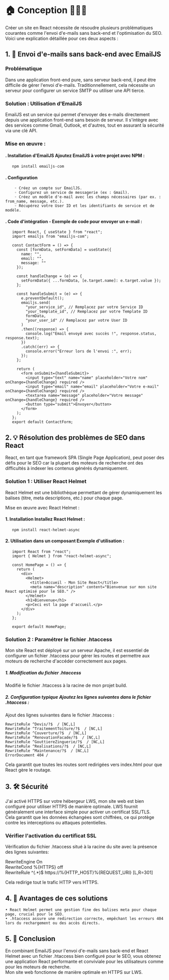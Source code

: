 # <h1>🏠 Conception 👷🏻‍♂️</h1>

Créer un site en React nécessite de résoudre plusieurs problématiques courantes comme l'envoi d'e-mails sans back-end et l'optimisation du SEO. <br>
Voici une explication détaillée pour ces deux aspects :

## 1. 📧 Envoi d'e-mails sans back-end avec EmailJS

### Problématique
Dans une application front-end pure, sans serveur back-end, il peut être difficile de gérer l'envoi d'e-mails. Traditionnellement, cela nécessite un serveur pour configurer un service SMTP ou utiliser une API tierce.

### Solution : Utilisation d'EmailJS
EmailJS est un service qui permet d'envoyer des e-mails directement depuis une application front-end sans besoin de serveur. Il s'intègre avec des services comme Gmail, Outlook, et d'autres, tout en assurant la sécurité via une clé API.

### Mise en œuvre :

####    . Installation d'EmailJS Ajoutez EmailJS à votre projet avec NPM :
       npm install emailjs-com

####    . Configuration
        ◦ Créez un compte sur EmailJS.
        ◦ Configurez un service de messagerie (ex : Gmail).
        ◦ Créez un modèle d'e-mail avec les champs nécessaires (par ex. : from_name, message, etc.).
        ◦ Récupérez votre User ID et les identifiants de service et de modèle.

####    . Code d'intégration - Exemple de code pour envoyer un e-mail :

       import React, { useState } from "react";
       import emailjs from "emailjs-com";
       
       const ContactForm = () => {
         const [formData, setFormData] = useState({
           name: "",
           email: "",
           message: ""
         });
       
         const handleChange = (e) => {
           setFormData({ ...formData, [e.target.name]: e.target.value });
         };
       
         const handleSubmit = (e) => {
           e.preventDefault();
           emailjs.send(
             "your_service_id", // Remplacez par votre Service ID
             "your_template_id", // Remplacez par votre Template ID
             formData,
             "your_user_id" // Remplacez par votre User ID
           )
           .then((response) => {
             console.log("Email envoyé avec succès !", response.status, response.text);
           })
           .catch((err) => {
             console.error("Erreur lors de l'envoi :", err);
           });
         };
       
         return (
           <form onSubmit={handleSubmit}>
             <input type="text" name="name" placeholder="Votre nom" onChange={handleChange} required />
             <input type="email" name="email" placeholder="Votre e-mail" onChange={handleChange} required />
             <textarea name="message" placeholder="Votre message" onChange={handleChange} required />
             <button type="submit">Envoyer</button>
           </form>
         );
       };
       export default ContactForm;


## 2. 💡 Résolution des problèmes de SEO dans React

React, en tant que framework SPA (Single Page Application), peut poser des défis pour le SEO car la plupart des moteurs de recherche ont des difficultés à indexer les contenus générés dynamiquement.

### Solution 1 : Utiliser React Helmet

React Helmet est une bibliothèque permettant de gérer dynamiquement les balises <head> (titre, meta descriptions, etc.) pour chaque page.

Mise en œuvre avec React Helmet :

####    1. Installation Installez React Helmet :
       npm install react-helmet-async

####    2. Utilisation dans un composant Exemple d'utilisation :

       import React from "react";
       import { Helmet } from "react-helmet-async";
       
       const HomePage = () => {
         return (
           <div>
             <Helmet>
               <title>Accueil - Mon Site React</title>
               <meta name="description" content="Bienvenue sur mon site React optimisé pour le SEO." />
             </Helmet>
             <h1>Bienvenue</h1>
             <p>Ceci est la page d'accueil.</p>
           </div>
         );
       };
       
       export default HomePage;

### Solution 2 : Paramétrer le fichier .htaccess

Mon site React est déployé sur un serveur Apache, il est essentiel de configurer un fichier .htaccess pour gérer les routes et permettre aux moteurs de recherche d'accéder correctement aux pages.

#####    1. Modification du fichier .htaccess 
Modifié le fichier .htaccess à la racine de mon projet build.

#####    2. Configuration typique Ajoutez les lignes suivantes dans le fichier .htaccess :
Ajout des lignes suivantes dans le fichier .htaccess : 

    RewriteRule ^Devis/?$  / [NC,L]
    RewriteRule ^TraitementToiture/?$  / [NC,L]
    RewriteRule ^Couverture/?$  / [NC,L]
    RewriteRule ^RenovationFacade/?$  / [NC,L]
    RewriteRule ^GouttiereZinguerie/?$  / [NC,L]
    RewriteRule ^Realisations/?$  / [NC,L]
    RewriteRule ^Maintenance/?$  / [NC,L]
    ErrorDocument 404 /

Cela garantit que toutes les routes sont redirigées vers index.html pour que React gère le routage.

## 3. 🛠️ Sécurité

J'ai activé HTTPS sur votre hébergeur LWS, mon site web est bien configuré pour utiliser HTTPS de manière optimale. LWS fournit généralement une interface simple pour activer un certificat SSL/TLS. <br>
Cela garantit que les données échangées sont chiffrées, ce qui protège contre les interceptions ou attaques potentielles.

### Vérifier l'activation du certificat SSL

Vérification du fichier .htaccess situé à la racine du site avec la présence des lignes suivantes:
 
RewriteEngine On <br />
RewriteCond %{HTTPS} off <br />
RewriteRule ^(.*)$ https://%{HTTP_HOST}%{REQUEST_URI} [L,R=301] <br />

Cela redirige tout le trafic HTTP vers HTTPS.

## 4. 📝 Avantages de ces solutions
    • React Helmet permet une gestion fine des balises meta pour chaque page, crucial pour le SEO.
    • .htaccess assure une redirection correcte, empêchant les erreurs 404 lors du rechargement ou des accès directs.

## 5. 🎯 Conclusion
En combinant EmailJS pour l'envoi d'e-mails sans back-end et React Helmet avec un fichier .htaccess bien configuré pour le SEO, 
vous obtenez une application React performante et conviviale pour les utilisateurs comme pour les moteurs de recherche.<br />
Mon site web fonctionne de manière optimale en HTTPS sur LWS. 
